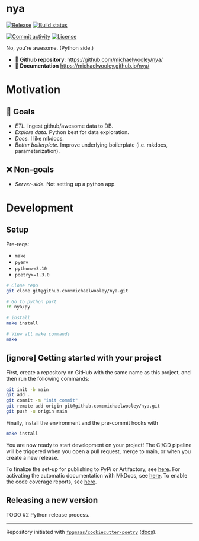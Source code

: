 # nya

[![Release](https://img.shields.io/github/v/release/michaelwooley/nya)](https://img.shields.io/github/v/release/michaelwooley/nya)
[![Build status](https://img.shields.io/github/actions/workflow/status/michaelwooley/nya/main.yml?branch=main)](https://github.com/michaelwooley/nya/actions/workflows/main.yml?query=branch%3Amain)
<!--[![codecov](https://codecov.io/gh/michaelwooley/nya/branch/main/graph/badge.svg)](https://codecov.io/gh/michaelwooley/nya) -->
[![Commit activity](https://img.shields.io/github/commit-activity/m/michaelwooley/nya)](https://img.shields.io/github/commit-activity/m/michaelwooley/nya)
[![License](https://img.shields.io/github/license/michaelwooley/nya)](https://img.shields.io/github/license/michaelwooley/nya)

No, you're awesome. (Python side.)

- 💾 **Github repository**: <https://github.com/michaelwooley/nya/>
- 📖 **Documentation** <https://michaelwooley.github.io/nya/>

# Motivation

## 🥅 Goals

- _ETL._ Ingest github/awesome data to DB.
- _Explore data._ Python best for data exploration.
- _Docs._ I like mkdocs.
- _Better boilerplate._ Improve underlying boilerplate (i.e. mkdocs, parameterization).

## ❌ Non-goals

- _Server-side._ Not setting up a python app.

# Development

## Setup

Pre-reqs:

- `make`
- `pyenv`
- `python>=3.10`
- `poetry>=1.3.0`

```bash
# Clone repo
git clone git@github.com:michaelwooley/nya.git

# Go to python part
cd nya/py

# install
make install

# View all make commands
make
```


## [ignore] Getting started with your project

First, create a repository on GitHub with the same name as this project, and then run the following commands:

``` bash
git init -b main
git add .
git commit -m "init commit"
git remote add origin git@github.com:michaelwooley/nya.git
git push -u origin main
```

Finally, install the environment and the pre-commit hooks with

```bash
make install
```

You are now ready to start development on your project! The CI/CD
pipeline will be triggered when you open a pull request, merge to main,
or when you create a new release.

To finalize the set-up for publishing to PyPi or Artifactory, see
[here](https://fpgmaas.github.io/cookiecutter-poetry/features/publishing/#set-up-for-pypi).
For activating the automatic documentation with MkDocs, see
[here](https://fpgmaas.github.io/cookiecutter-poetry/features/mkdocs/#enabling-the-documentation-on-github).
To enable the code coverage reports, see [here](https://fpgmaas.github.io/cookiecutter-poetry/features/codecov/).

## Releasing a new version

TODO #2 Python release process.


---

Repository initiated with [`fpgmaas/cookiecutter-poetry`](https://github.com/fpgmaas/cookiecutter-poetry) ([docs](https://fpgmaas.github.io/cookiecutter-poetry)).